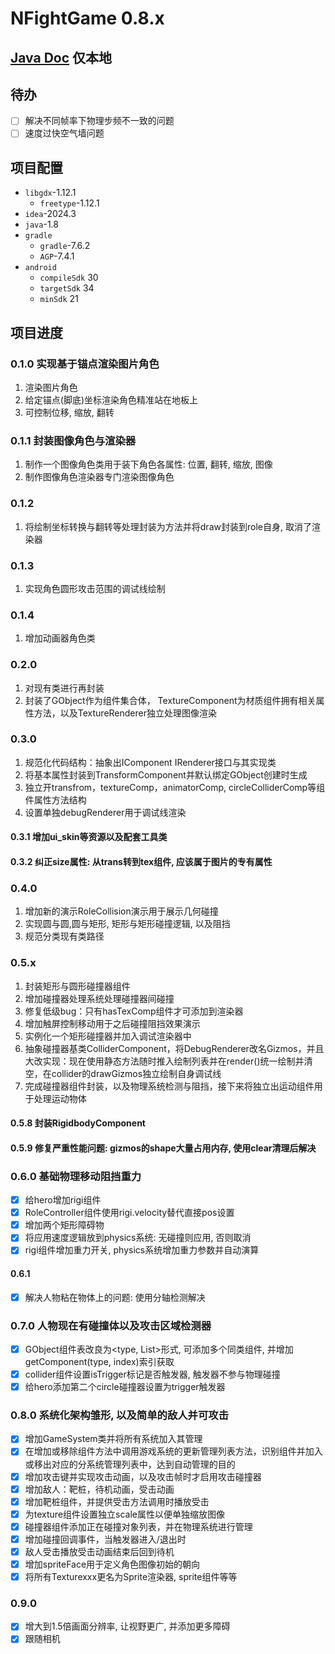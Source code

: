 # NFightGame 0.8.x

## [Java Doc](readme/docs/javadoc/index.html) 仅本地

## 待办
- [ ] 解决不同帧率下物理步频不一致的问题
- [ ] 速度过快空气墙问题

## 项目配置
- `libgdx`-1.12.1
  - `freetype`-1.12.1
- ``idea``-2024.3
- `java`-1.8
- `gradle`
  - `gradle`-7.6.2
  - `AGP`-7.4.1
- `android`
  - `compileSdk` 30
  - `targetSdk` 34
  - `minSdk` 21

## 项目进度
### 0.1.0 实现基于锚点渲染图片角色
1. 渲染图片角色
2. 给定锚点(脚底)坐标渲染角色精准站在地板上
3. 可控制位移, 缩放, 翻转

### 0.1.1 封装图像角色与渲染器
1. 制作一个图像角色类用于装下角色各属性: 位置, 翻转, 缩放, 图像
2. 制作图像角色渲染器专门渲染图像角色

### 0.1.2
1. 将绘制坐标转换与翻转等处理封装为方法并将draw封装到role自身, 取消了渲染器

### 0.1.3
1. 实现角色圆形攻击范围的调试线绘制

### 0.1.4
1. 增加动画器角色类

### 0.2.0
1. 对现有类进行再封装
2. 封装了GObject作为组件集合体， TextureComponent为材质组件拥有相关属性方法，以及TextureRenderer独立处理图像渲染

### 0.3.0
1. 规范化代码结构：抽象出IComponent IRenderer接口与其实现类
2. 将基本属性封装到TransformComponent并默认绑定GObject创建时生成
3. 独立开transfrom，textureComp，animatorComp, circleColliderComp等组件属性方法结构
4. 设置单独debugRenderer用于调试线渲染

#### 0.3.1 增加ui_skin等资源以及配套工具类

#### 0.3.2 纠正size属性: 从trans转到tex组件, 应该属于图片的专有属性

### 0.4.0
1. 增加新的演示RoleCollision演示用于展示几何碰撞
2. 实现圆与圆,圆与矩形, 矩形与矩形碰撞逻辑, 以及阻挡
3. 规范分类现有类路径

### 0.5.x
1. 封装矩形与圆形碰撞器组件
2. 增加碰撞器处理系统处理碰撞器间碰撞 
3. 修复低级bug：只有hasTexComp组件才可添加到渲染器
4. 增加触屏控制移动用于之后碰撞阻挡效果演示 
5. 实例化一个矩形碰撞器并加入调试渲染器中 
6. 抽象碰撞器基类ColliderComponent，将DebugRenderer改名Gizmos，并且大改实现：现在使用静态方法随时推入绘制列表并在render()统一绘制并清空，在collider的drawGizmos独立绘制自身调试线 
7. 完成碰撞器组件封装，以及物理系统检测与阻挡，接下来将独立出运动组件用于处理运动物体

#### 0.5.8 封装RigidbodyComponent

#### 0.5.9 修复严重性能问题: gizmos的shape大量占用内存, 使用clear清理后解决

### 0.6.0 基础物理移动阻挡重力
- [x] 给hero增加rigi组件
- [x] RoleController组件使用rigi.velocity替代直接pos设置
- [x] 增加两个矩形障碍物
- [x] 将应用速度逻辑放到physics系统: 无碰撞则应用, 否则取消
- [x] rigi组件增加重力开关, physics系统增加重力参数并自动演算

#### 0.6.1
- [x] 解决人物粘在物体上的问题: 使用分轴检测解决

### 0.7.0 人物现在有碰撞体以及攻击区域检测器
- [x] GObject组件表改良为<type, List<Comp>>形式, 可添加多个同类组件, 并增加getComponent(type, index)索引获取
- [x] collider组件设置isTrigger标记是否触发器, 触发器不参与物理碰撞
- [x] 给hero添加第二个circle碰撞器设置为trigger触发器

### 0.8.0 系统化架构雏形, 以及简单的敌人并可攻击
- [x] 增加GameSystem类并将所有系统加入其管理
- [x] 在增加或移除组件方法中调用游戏系统的更新管理列表方法，识别组件并加入或移出对应的分系统管理列表中，达到自动管理的目的
- [x] 增加攻击键并实现攻击动画，以及攻击帧时才启用攻击碰撞器
- [x] 增加敌人：靶桩，待机动画，受击动画
- [x] 增加靶桩组件，并提供受击方法调用时播放受击
- [x] 为texture组件设置独立scale属性以便单独缩放图像
- [x] 碰撞器组件添加正在碰撞对象列表，并在物理系统进行管理
- [x] 增加碰撞回调事件，当触发器进入/退出时
- [x] 敌人受击播放受击动画结束后回到待机
- [x] 增加spriteFace用于定义角色图像初始的朝向
- [x] 将所有Texturexxx更名为Sprite渲染器, sprite组件等等

### 0.9.0
- [x] 增大到1.5倍画面分辨率, 让视野更广, 并添加更多障碍
- [x] 跟随相机
